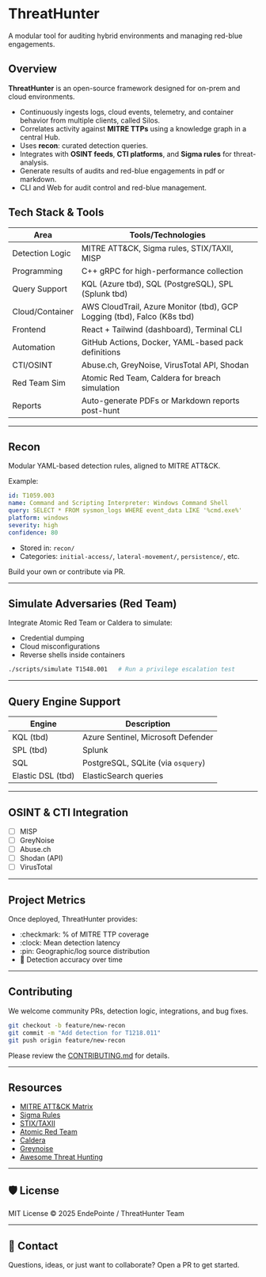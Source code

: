 # ThreatHunter

A modular tool for auditing hybrid environments and managing red-blue engagements.


## Overview

**ThreatHunter** is an open-source framework designed for on-prem and cloud environments. 

* Continuously ingests logs, cloud events, telemetry, and container behavior from multiple clients, called Silos.
* Correlates activity against **MITRE TTPs** using a knowledge graph in a central Hub.
* Uses **recon**: curated detection queries.
* Integrates with **OSINT feeds**, **CTI platforms**, and **Sigma rules** for threat-analysis.
* Generate results of audits and red-blue engagements in pdf or markdown.
* CLI and Web for audit control and red-blue management.


## Tech Stack & Tools

| Area               | Tools/Technologies                                            |
| ------------------ | ------------------------------------------------------------- |
| Detection Logic | MITRE ATT\&CK, Sigma rules, STIX/TAXII, MISP                  |
| Programming     | C++ gRPC for high-performance collection    |
| Query Support   | KQL (Azure tbd), SQL (PostgreSQL), SPL (Splunk tbd)      |
| Cloud/Container | AWS CloudTrail, Azure Monitor (tbd), GCP Logging (tbd), Falco (K8s tbd)       |
| Frontend        | React + Tailwind (dashboard), Terminal CLI                    |
| Automation      | GitHub Actions, Docker, YAML-based pack definitions           |
| CTI/OSINT      | Abuse.ch, GreyNoise, VirusTotal API, Shodan                   |
| Red Team Sim    | Atomic Red Team, Caldera for breach simulation                |
| Reports         | Auto-generate PDFs or Markdown reports post-hunt              |

---


## Recon 

Modular YAML-based detection rules, aligned to MITRE ATT\&CK.

Example:

```yaml
id: T1059.003
name: Command and Scripting Interpreter: Windows Command Shell
query: SELECT * FROM sysmon_logs WHERE event_data LIKE '%cmd.exe%'
platform: windows
severity: high
confidence: 80
```

* Stored in: `recon/`
* Categories: `initial-access/`, `lateral-movement/`, `persistence/`, etc.

Build your own or contribute via PR.

---


## Simulate Adversaries (Red Team)

Integrate Atomic Red Team or Caldera to simulate:

* Credential dumping
* Cloud misconfigurations
* Reverse shells inside containers

```bash
./scripts/simulate T1548.001   # Run a privilege escalation test
```

---


## Query Engine Support

| Engine      | Description                        |
| ----------- | ---------------------------------- |
| KQL (tbd)         | Azure Sentinel, Microsoft Defender |
| SPL (tbd)        | Splunk                             |
| SQL        | PostgreSQL, SQLite (via `osquery`) |
| Elastic DSL (tbd)| ElasticSearch queries              |

---


## OSINT & CTI Integration

* [ ] MISP
* [ ] GreyNoise
* [ ] Abuse.ch
* [ ] Shodan (API)
* [ ] VirusTotal

---


## Project Metrics

Once deployed, ThreatHunter provides:

* :checkmark: % of MITRE TTP coverage
* :clock: Mean detection latency
* :pin: Geographic/log source distribution
* :brain: Detection accuracy over time

---


## Contributing

We welcome community PRs, detection logic, integrations, and bug fixes.

```bash
git checkout -b feature/new-recon
git commit -m "Add detection for T1218.011"
git push origin feature/new-recon
```

Please review the [CONTRIBUTING.md](CONTRIBUTING.md) for details.

---


## Resources

* [MITRE ATT\&CK Matrix](https://attack.mitre.org/matrices/enterprise/)
* [Sigma Rules](https://github.com/SigmaHQ/sigma)
* [STIX/TAXII](https://www.cloudflare.com/learning/security/what-is-stix-and-taxii/)
* [Atomic Red Team](https://www.atomicredteam.io/)
* [Caldera](https://caldera.mitre.org/)
* [Greynoise](https://www.greynoise.io/)
* [Awesome Threat Hunting](https://github.com/endepointe/awesome-threat-detection)

---


## 🛡️ License

MIT License © 2025 EndePointe / ThreatHunter Team

---


## 🙋 Contact

Questions, ideas, or just want to collaborate? Open a PR to get started.

```
